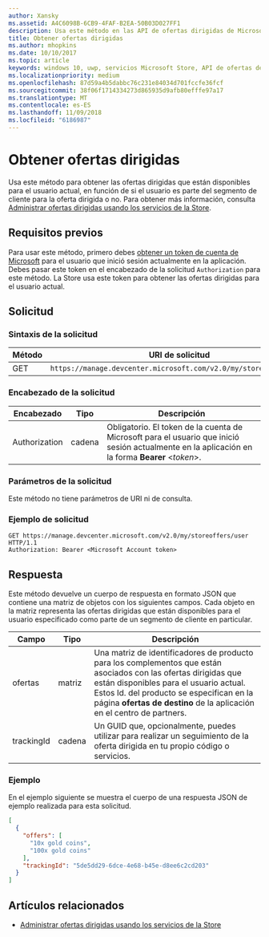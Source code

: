 ```yaml
---
author: Xansky
ms.assetid: A4C6098B-6CB9-4FAF-B2EA-50B03D027FF1
description: Usa este método en las API de ofertas dirigidas de Microsoft Store para obtener las ofertas dirigidas que están disponibles para el usuario actual en el contexto de la aplicación actual.
title: Obtener ofertas dirigidas
ms.author: mhopkins
ms.date: 10/10/2017
ms.topic: article
keywords: windows 10, uwp, servicios Microsoft Store, API de ofertas de destino de Microsoft Store, obtener ofertas dirigidas
ms.localizationpriority: medium
ms.openlocfilehash: 87d59a4b5dabbc76c231e84034d701fccfe36fcf
ms.sourcegitcommit: 38f06f1714334273d865935d9afb80efffe97a17
ms.translationtype: MT
ms.contentlocale: es-ES
ms.lasthandoff: 11/09/2018
ms.locfileid: "6186987"
---
```

# <a name="get-targeted-offers"></a>Obtener ofertas dirigidas

Usa este método para obtener las ofertas dirigidas que están disponibles para el usuario actual, en función de si el usuario es parte del segmento de cliente para la oferta dirigida o no. Para obtener más información, consulta [Administrar ofertas dirigidas usando los servicios de la Store](manage-targeted-offers-using-windows-store-services.md).

## <a name="prerequisites"></a>Requisitos previos

Para usar este método, primero debes [obtener un token de cuenta de Microsoft](manage-targeted-offers-using-windows-store-services.md#obtain-a-microsoft-account-token) para el usuario que inició sesión actualmente en la aplicación. Debes pasar este token en el encabezado de la solicitud ```Authorization``` para este método. La Store usa este token para obtener las ofertas dirigidas para el usuario actual.

## <a name="request"></a>Solicitud


### <a name="request-syntax"></a>Sintaxis de la solicitud

| Método | URI de solicitud                                                                |
|--------|----------------------------------------------------------------------------|
| GET    | ```https://manage.devcenter.microsoft.com/v2.0/my/storeoffers/user``` |


### <a name="request-header"></a>Encabezado de la solicitud

| Encabezado        | Tipo   | Descripción  |
|---------------|--------|--------------|
| Authorization | cadena | Obligatorio. El token de la cuenta de Microsoft para el usuario que inició sesión actualmente en la aplicación en la forma **Bearer** &lt;*token*&gt;. |


### <a name="request-parameters"></a>Parámetros de la solicitud

Este método no tiene parámetros de URI ni de consulta.

### <a name="request-example"></a>Ejemplo de solicitud

```syntax
GET https://manage.devcenter.microsoft.com/v2.0/my/storeoffers/user HTTP/1.1
Authorization: Bearer <Microsoft Account token>
```

## <a name="response"></a>Respuesta

Este método devuelve un cuerpo de respuesta en formato JSON que contiene una matriz de objetos con los siguientes campos. Cada objeto en la matriz representa las ofertas dirigidas que están disponibles para el usuario especificado como parte de un segmento de cliente en particular.

| Campo      | Tipo   | Descripción         |
|------------|--------|------------------|
| ofertas      | matriz  | Una matriz de identificadores de producto para los complementos que están asociados con las ofertas dirigidas que están disponibles para el usuario actual. Estos Id. del producto se especifican en la página **ofertas de destino** de la aplicación en el centro de partners.            |
| trackingId  | cadena | Un GUID que, opcionalmente, puedes utilizar para realizar un seguimiento de la oferta dirigida en tu propio código o servicios. |


### <a name="example"></a>Ejemplo

En el ejemplo siguiente se muestra el cuerpo de una respuesta JSON de ejemplo realizada para esta solicitud.

```json
[
  {
    "offers": [
      "10x gold coins",
      "100x gold coins"
    ],
    "trackingId": "5de5dd29-6dce-4e68-b45e-d8ee6c2cd203"
  }
]
```

## <a name="related-topics"></a>Artículos relacionados

* [Administrar ofertas dirigidas usando los servicios de la Store](manage-targeted-offers-using-windows-store-services.md)

 

 
